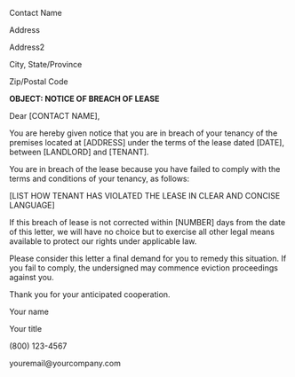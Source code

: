 Contact Name

Address

Address2

City, State/Province

Zip/Postal Code

**OBJECT: NOTICE OF BREACH OF LEASE**

Dear \[CONTACT NAME\],

You are hereby given notice that you are in breach of your tenancy of
the premises located at \[ADDRESS\] under the terms of the lease dated
\[DATE\], between \[LANDLORD\] and \[TENANT\].

You are in breach of the lease because you have failed to comply with
the terms and conditions of your tenancy, as follows:

\[LIST HOW TENANT HAS VIOLATED THE LEASE IN CLEAR AND CONCISE LANGUAGE\]

If this breach of lease is not corrected within \[NUMBER\] days from the
date of this letter, we will have no choice but to exercise all other
legal means available to protect our rights under applicable law.

Please consider this letter a final demand for you to remedy this
situation. If you fail to comply, the undersigned may commence eviction
proceedings against you.

Thank you for your anticipated cooperation.

Your name

Your title

\(800\) 123-4567

youremail\@yourcompany.com
